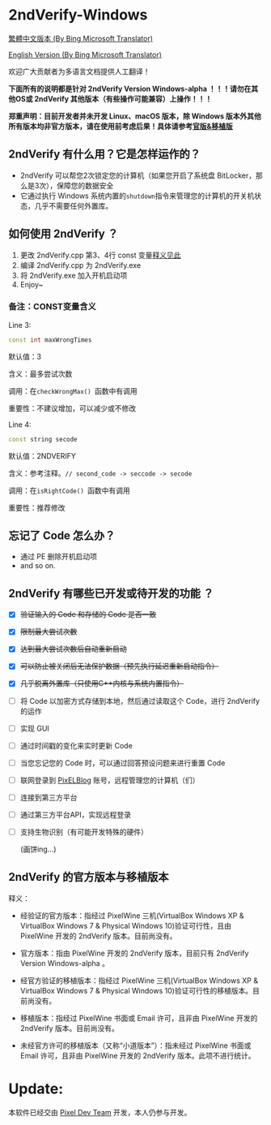# 2ndVerify-Windows

[繁體中文版本 (By Bing Microsoft Translator)](https://github.com/PixelWine/2ndVerify-Windows/blob/main/README_T.md)

[English Version (By Bing Microsoft Translator)](https://github.com/PixelWine/2ndVerify-Windows/blob/main/README_EN.md)

欢迎广大贡献者为多语言文档提供人工翻译！

**下面所有的说明都是针对 2ndVerify Version Windows-alpha ！！！请勿在其他OS或 2ndVerify 其他版本（有些操作可能兼容）上操作！！！**

**郑重声明：目前开发者并未开发 Linux、macOS 版本，除 Windows 版本外其他所有版本均非官方版本，请在使用前考虑后果！具体请参考[官版&移植版](https://github.com/PixelWine/2ndVerify-Windows/blob/main/README.md#2ndverify-%E7%9A%84%E5%AE%98%E6%96%B9%E7%89%88%E6%9C%AC%E4%B8%8E%E7%A7%BB%E6%A4%8D%E7%89%88%E6%9C%AC)**


## 2ndVerify 有什么用？它是怎样运作的？

- 2ndVerify 可以帮您2次锁定您的计算机（如果您开启了系统盘 BitLocker，那么是3次），保障您的数据安全
- 它通过执行 Windows 系统内置的```shutdown```指令来管理您的计算机的开关机状态，几乎不需要任何外置库。

## 如何使用 2ndVerify ？

1. 更改 2ndVerify.cpp 第3、4行 const 变量[释义见此](https://github.com/PixelWine/2ndVerify-Windows/blob/main/README.md#%E5%A4%87%E6%B3%A8const%E5%8F%98%E9%87%8F%E5%90%AB%E4%B9%89)
2. 编译 2ndVerify.cpp 为 2ndVerify.exe
3. 将 2ndVerify.exe 加入开机启动项
4. Enjoy~

### 备注：CONST变量含义

Line 3: 

```cpp
const int maxWrongTimes
```

默认值：3

含义：最多尝试次数

调用：在```checkWrongMax() ```函数中有调用

重要性：不建议增加，可以减少或不修改

Line 4: 

```cpp
const string secode
```

默认值：2NDVERIFY

含义：参考注释。```// second_code -> seccode -> secode```

调用：在```isRightCode() ```函数中有调用

重要性：推荐修改

## 忘记了 Code 怎么办？

- 通过 PE 删除开机启动项
- and so on.


## 2ndVerify 有哪些已开发或待开发的功能 ？

- [x] <del>验证输入的 Code 和存储的 Code 是否一致</del>

- [x] <del>限制最大尝试次数</del>

- [x] <del>达到最大尝试次数后自动重新启动</del>

- [x] <del>可以防止被关闭后无法保护数据（预先执行延迟重新启动指令）</del>

- [x] <del>几乎脱离外置库（只使用C++内核与系统内置指令）</del>

- [ ] 将 Code 以加密方式存储到本地，然后通过读取这个 Code，进行 2ndVerify 的运作

- [ ] 实现 GUI

- [ ] 通过时间戳的变化来实时更新 Code

- [ ] 当您忘记您的 Code 时，可以通过回答预设问题来进行重置 Code

- [ ] 联网登录到 [PixELBlog](https://blog.pixelwine.top) 账号，远程管理您的计算机（们）

- [ ] 连接到第三方平台

- [ ] 通过第三方平台API，实现远程登录

- [ ] 支持生物识别（有可能开发特殊的硬件）

  (画饼ing...)

## 2ndVerify 的官方版本与移植版本

释义：

- 经验证的官方版本：指经过 PixelWine 三机(VirtualBox Windows XP & VirtualBox Windows 7 & Physical Windows 10)验证可行性，且由 PixelWine 开发的 2ndVerify 版本。目前尚没有。

- 官方版本：指由 PixelWine 开发的 2ndVerify 版本，目前只有 2ndVerify Version Windows-alpha 。
- 经官方验证的移植版本：指经过 PixelWine 三机(VirtualBox Windows XP & VirtualBox Windows 7 & Physical Windows 10)验证可行性的移植版本。目前尚没有。
- 移植版本：指经过 PixelWine 书面或 Email 许可，且非由 PixelWine 开发的 2ndVerify 版本。目前尚没有。
- 未经官方许可的移植版本（又称“小道版本”）：指未经过 PixelWine 书面或 Email 许可，且非由 PixelWine 开发的 2ndVerify 版本。此项不进行统计。

# Update:
本软件已经交由 [Pixel Dev Team](https://github.com/Pixel-Dev-Team) 开发，本人仍参与开发。

